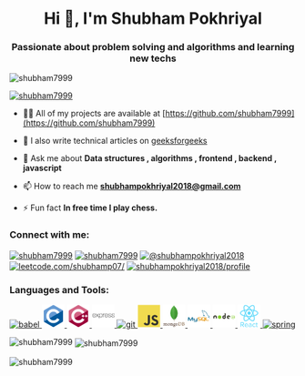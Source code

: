 <h1 align="center">Hi 👋, I'm Shubham Pokhriyal</h1>
<h3 align="center">Passionate about problem solving and algorithms and learning new techs</h3>

<p align="left"> <img src="https://komarev.com/ghpvc/?username=shubham7999&label=Profile%20views&color=0e75b6&style=flat" alt="shubham7999" /> </p>

<p align="left"> <a href="https://github.com/ryo-ma/github-profile-trophy"><img src="https://github-profile-trophy.vercel.app/?username=shubham7999" alt="shubham7999" /></a> </p>

- 👨‍💻 All of my projects are available at [https://github.com/shubham7999](https://github.com/shubham7999)

- 📝 I also write technical articles on [geeksforgeeks](geeksforgeeks)

- 💬 Ask me about **Data structures , algorithms , frontend , backend , javascript**

- 📫 How to reach me **shubhampokhriyal2018@gmail.com**

- ⚡ Fun fact **In free time I play chess.**

<h3 align="left">Connect with me:</h3>
<p align="left">
<a href="https://codepen.io/shubham7999" target="blank"><img align="center" src="https://raw.githubusercontent.com/rahuldkjain/github-profile-readme-generator/master/src/images/icons/Social/codepen.svg" alt="shubham7999" height="30" width="40" /></a>
<a href="https://codesandbox.com/shubham7999" target="blank"><img align="center" src="https://cdn.jsdelivr.net/npm/simple-icons@3.0.1/icons/codesandbox.svg" alt="shubham7999" height="30" width="40" /></a>
<a href="https://medium.com/@shubhampokhriyal2018" target="blank"><img align="center" src="https://raw.githubusercontent.com/rahuldkjain/github-profile-readme-generator/master/src/images/icons/Social/medium.svg" alt="@shubhampokhriyal2018" height="30" width="40" /></a>
<a href="https://www.leetcode.com/leetcode.com/shubhamp07/" target="blank"><img align="center" src="https://raw.githubusercontent.com/rahuldkjain/github-profile-readme-generator/master/src/images/icons/Social/leet-code.svg" alt="leetcode.com/shubhamp07/" height="30" width="40" /></a>
<a href="https://auth.geeksforgeeks.org/user/shubhampokhriyal2018/profile" target="blank"><img align="center" src="https://raw.githubusercontent.com/rahuldkjain/github-profile-readme-generator/master/src/images/icons/Social/geeks-for-geeks.svg" alt="shubhampokhriyal2018/profile" height="30" width="40" /></a>
</p>

<h3 align="left">Languages and Tools:</h3>
<p align="left"> <a href="https://babeljs.io/" target="_blank"> <img src="https://www.vectorlogo.zone/logos/babeljs/babeljs-icon.svg" alt="babel" width="40" height="40"/> </a> <a href="https://www.cprogramming.com/" target="_blank"> <img src="https://raw.githubusercontent.com/devicons/devicon/master/icons/c/c-original.svg" alt="c" width="40" height="40"/> </a> <a href="https://www.w3schools.com/cpp/" target="_blank"> <img src="https://raw.githubusercontent.com/devicons/devicon/master/icons/cplusplus/cplusplus-original.svg" alt="cplusplus" width="40" height="40"/> </a> <a href="https://expressjs.com" target="_blank"> <img src="https://raw.githubusercontent.com/devicons/devicon/master/icons/express/express-original-wordmark.svg" alt="express" width="40" height="40"/> </a> <a href="https://git-scm.com/" target="_blank"> <img src="https://www.vectorlogo.zone/logos/git-scm/git-scm-icon.svg" alt="git" width="40" height="40"/> </a> <a href="https://developer.mozilla.org/en-US/docs/Web/JavaScript" target="_blank"> <img src="https://raw.githubusercontent.com/devicons/devicon/master/icons/javascript/javascript-original.svg" alt="javascript" width="40" height="40"/> </a> <a href="https://www.mongodb.com/" target="_blank"> <img src="https://raw.githubusercontent.com/devicons/devicon/master/icons/mongodb/mongodb-original-wordmark.svg" alt="mongodb" width="40" height="40"/> </a> <a href="https://www.mysql.com/" target="_blank"> <img src="https://raw.githubusercontent.com/devicons/devicon/master/icons/mysql/mysql-original-wordmark.svg" alt="mysql" width="40" height="40"/> </a> <a href="https://nodejs.org" target="_blank"> <img src="https://raw.githubusercontent.com/devicons/devicon/master/icons/nodejs/nodejs-original-wordmark.svg" alt="nodejs" width="40" height="40"/> </a> <a href="https://reactjs.org/" target="_blank"> <img src="https://raw.githubusercontent.com/devicons/devicon/master/icons/react/react-original-wordmark.svg" alt="react" width="40" height="40"/> </a> <a href="https://spring.io/" target="_blank"> <img src="https://www.vectorlogo.zone/logos/springio/springio-icon.svg" alt="spring" width="40" height="40"/> </a> </p>

<p><img align="left" src="https://github-readme-stats.vercel.app/api/top-langs?username=shubham7999&show_icons=true&locale=en&layout=compact" alt="shubham7999" /></p>

<p>&nbsp;<img align="center" src="https://github-readme-stats.vercel.app/api?username=shubham7999&show_icons=true&locale=en" alt="shubham7999" /></p>

<p><img align="center" src="https://github-readme-streak-stats.herokuapp.com/?user=shubham7999&" alt="shubham7999" /></p>

